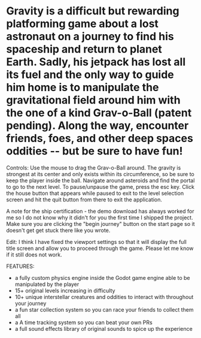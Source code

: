 # Gravity is a difficult but rewarding platforming game about a lost astronaut on a journey to find his spaceship and return to planet Earth. Sadly, his jetpack has lost all its fuel and the only way to guide him home is to manipulate the gravitational field around him with the one of a kind Grav-o-Ball (patent pending). Along the way, encounter friends, foes, and other deep spaces oddities -- but be sure to have fun! 

Controls: Use the mouse to drag the Grav-o-Ball around. The gravity is strongest at its center and only exists within its circumference, so be sure to keep the player inside the ball. Navigate around asteroids and find the portal to go to the next level. To pause/unpause the game, press the esc key. Click the house button that appears while paused to exit to the level selection screen and hit the quit button from there to exit the application.

A note for the ship certification - the demo download has always worked for me so I do not know why it didn't for you the first time I shipped the project. Make sure you are clicking the "begin journey" button on the start page so it doesn't get get stuck there like you wrote.

Edit: I think I have fixed the viewport settings so that it will display the full title screen and allow you to proceed through the game. Please let me know if it still does not work.

FEATURES:
* a fully custom physics engine inside the Godot game engine able to be manipulated by the player
* 15+ original levels increasing in difficulty
* 10+ unique interstellar creatures and oddities to interact with throughout your journey
* a fun star collection system so you can race your friends to collect them all
* a A time tracking system so you can beat your own PRs
* a full sound effects library of original sounds to spice up the experience
